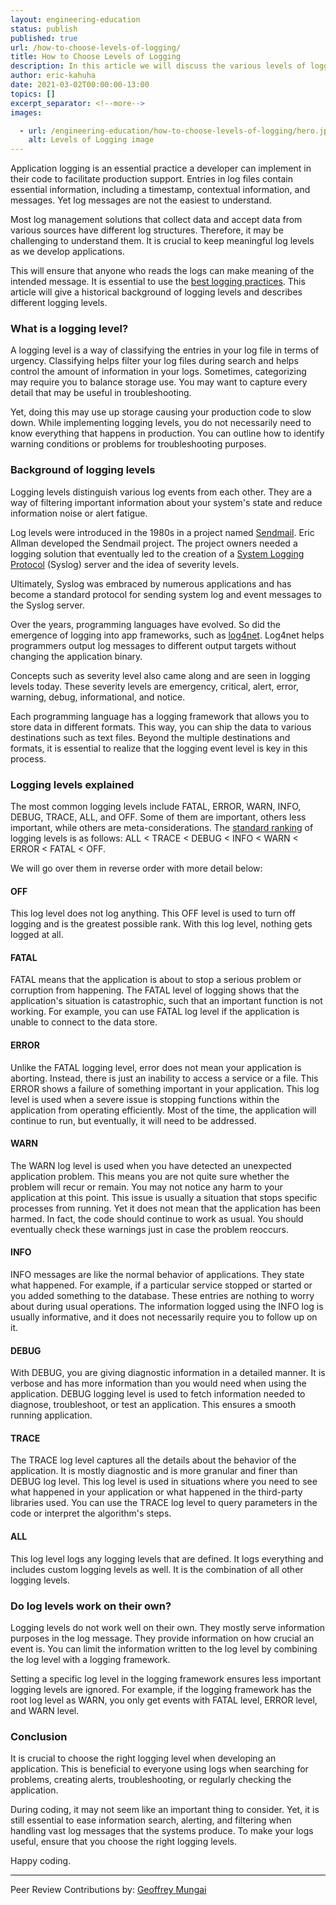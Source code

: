 ```yaml
---
layout: engineering-education
status: publish
published: true
url: /how-to-choose-levels-of-logging/
title: How to Choose Levels of Logging
description: In this article we will discuss the various levels of logging, their functions and how to choose a logging level. We will also will give a historical background of logging levels and describes different logging levels.
author: eric-kahuha
date: 2021-03-02T00:00:00-13:00
topics: []
excerpt_separator: <!--more-->
images:

  - url: /engineering-education/how-to-choose-levels-of-logging/hero.jpg
    alt: Levels of Logging image
---
```

Application logging is an essential practice a developer can implement in their code to facilitate production support. Entries in log files contain essential information, including a timestamp, contextual information, and messages. Yet log messages are not the easiest to understand.
<!--more-->
Most log management solutions that collect data and accept data from various sources have different log structures. Therefore, it may be challenging to understand them. It is crucial to keep meaningful log levels as we develop applications. 

This will ensure that anyone who reads the logs can make meaning of the intended message. It is essential to use the [best logging practices](https://www.scalyr.com/blog/the-10-commandments-of-logging/). This article will give a historical background of logging levels and describes different logging levels.

### What is a logging level?
A logging level is a way of classifying the entries in your log file in terms of urgency. Classifying helps filter your log files during search and helps control the amount of information in your logs. Sometimes, categorizing may require you to balance storage use. You may want to capture every detail that may be useful in troubleshooting. 

Yet, doing this may use up storage causing your production code to slow down. While implementing logging levels, you do not necessarily need to know everything that happens in production. You can outline how to identify warning conditions or problems for troubleshooting purposes.

### Background of logging levels
Logging levels distinguish various log events from each other. They are a way of filtering important information about your system's state and reduce information noise or alert fatigue.

Log levels were introduced in the 1980s in a project named [Sendmail](https://en.wikipedia.org/wiki/Sendmail). Eric Allman developed the Sendmail project. The project owners needed a logging solution that eventually led to the creation of a [System Logging Protocol](https://www.paessler.com/it-explained/syslog#) (Syslog) server and the idea of severity levels.

Ultimately, Syslog was embraced by numerous applications and has become a standard protocol for sending system log and event messages to the Syslog server.

Over the years, programming languages have evolved. So did the emergence of logging into app frameworks, such as [log4net](https://logging.apache.org/log4net/). Log4net helps programmers output log messages to different output targets without changing the application binary. 

Concepts such as severity level also came along and are seen in logging levels today. These severity levels are emergency, critical, alert, error, warning, debug, informational, and notice.

Each programming language has a logging framework that allows you to store data in different formats. This way, you can ship the data to various destinations such as text files. Beyond the multiple destinations and formats, it is essential to realize that the logging event level is key in this process.

### Logging levels explained
The most common logging levels include FATAL, ERROR, WARN, INFO, DEBUG, TRACE, ALL, and OFF. Some of them are important, others less important, while others are meta-considerations. The [standard ranking](https://www.tutorialspoint.com/log4j/log4j_logging_levels.htm) of logging levels is as follows: ALL < TRACE < DEBUG < INFO < WARN < ERROR < FATAL < OFF. 

We will go over them in reverse order with more detail below:
#### OFF
This log level does not log anything. This OFF level is used to turn off logging and is the greatest possible rank. With this log level, nothing gets logged at all.

#### FATAL
FATAL means that the application is about to stop a serious problem or corruption from happening. The FATAL level of logging shows that the application's situation is catastrophic, such that an important function is not working. For example, you can use FATAL log level if the application is unable to connect to the data store.

#### ERROR
Unlike the FATAL logging level, error does not mean your application is aborting. Instead, there is just an inability to access a service or a file. This ERROR shows a failure of something important in your application. This log level is used when a severe issue is stopping functions within the application from operating efficiently. Most of the time, the application will continue to run, but eventually, it will need to be addressed.

#### WARN
The WARN log level is used when you have detected an unexpected application problem. This means you are not quite sure whether the problem will recur or remain. You may not notice any harm to your application at this point. This issue is usually a situation that stops specific processes from running. Yet it does not mean that the application has been harmed. In fact, the code should continue to work as usual. You should eventually check these warnings just in case the problem reoccurs.

#### INFO
INFO messages are like the normal behavior of applications. They state what happened. For example, if a particular service stopped or started or you added something to the database. These entries are nothing to worry about during usual operations. The information logged using the INFO log is usually informative, and it does not necessarily require you to follow up on it.

#### DEBUG
With DEBUG, you are giving diagnostic information in a detailed manner. It is verbose and has more information than you would need when using the application. DEBUG logging level is used to fetch information needed to diagnose, troubleshoot, or test an application. This ensures a smooth running application.

#### TRACE
The TRACE log level captures all the details about the behavior of the application. It is mostly diagnostic and is more granular and finer than DEBUG log level. This log level is used in situations where you need to see what happened in your application or what happened in the third-party libraries used. You can use the TRACE log level to query parameters in the code or interpret the algorithm's steps.

#### ALL
This log level logs any logging levels that are defined. It logs everything and includes custom logging levels as well. It is the combination of all other logging levels.

### Do log levels work on their own?
Logging levels do not work well on their own. They mostly serve information purposes in the log message. They provide information on how crucial an event is. You can limit the information written to the log level by combining the log level with a logging framework.

Setting a specific log level in the logging framework ensures less important logging levels are ignored. For example, if the logging framework has the root log level as WARN, you only get events with FATAL level, ERROR level, and WARN level.

### Conclusion
It is crucial to choose the right logging level when developing an application. This is beneficial to everyone using logs when searching for problems, creating alerts, troubleshooting, or regularly checking the application. 

During coding, it may not seem like an important thing to consider. Yet, it is still essential to ease information search, alerting, and filtering when handling vast log messages that the systems produce. To make your logs useful, ensure that you choose the right logging levels.

Happy coding.

---
Peer Review Contributions by: [Geoffrey Mungai](/authors/geoffrey-mungai/)
